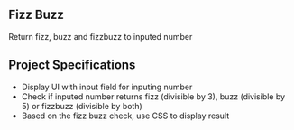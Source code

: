 ## Fizz Buzz

Return fizz, buzz and fizzbuzz to inputed number

## Project Specifications

- Display UI with input field for inputing number
- Check if inputed number returns fizz (divisible by 3), buzz (divisible by 5) or fizzbuzz (divisible by both)
- Based on the fizz buzz check, use CSS to display result

